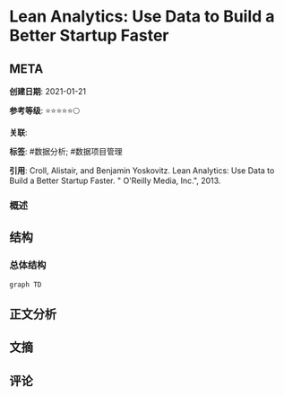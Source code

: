 # Lean Analytics: Use Data to Build a Better Startup Faster

## META

**创建日期**: 2021-01-21

**参考等级**: ⭐⭐⭐⭐⭐🌕

**关联**: 

**标签**: #数据分析; #数据项目管理

**引用**: Croll, Alistair, and Benjamin Yoskovitz. Lean Analytics: Use Data to Build a Better Startup Faster. " O'Reilly Media, Inc.", 2013.

### 概述


## 结构

### 总体结构

```mermaid
graph TD

```

## 正文分析

## 文摘

## 评论
